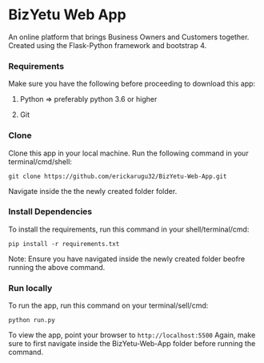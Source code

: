 # BizYetu Web App

An online platform that brings Business Owners and Customers together. 
Created using the Flask-Python framework and bootstrap 4.


### Requirements
Make sure you have the following before proceeding to download this app:
    
 1. Python => preferably python 3.6 or higher
    
 2. Git

### Clone
Clone this app in your local machine. Run the following command in your terminal/cmd/shell:
        
    git clone https://github.com/erickarugu32/BizYetu-Web-App.git

Navigate inside the the newly created folder folder.

### Install Dependencies 
To install the requirements, run this command in your shell/terminal/cmd:

    pip install -r requirements.txt 

Note: Ensure you have navigated inside the newly created folder beofre running the above command.

### Run locally
To run the app, run this command on your terminal/sell/cmd:

    python run.py
    
To view the app, point your browser to `http://localhost:5500`
Again, make sure to first navigate inside the BizYetu-Web-App folder before running the command.
